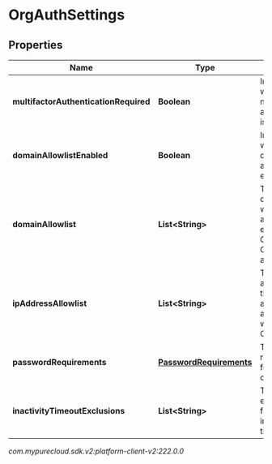 # OrgAuthSettings


## Properties

| Name | Type | Description | Notes |
| ------------ | ------------- | ------------- | ------------- |
| **multifactorAuthenticationRequired** | **Boolean** | Indicates whether multi-factor authentication is required. |  [optional] |
| **domainAllowlistEnabled** | **Boolean** | Indicates whether the domain allowlist is enabled. |  [optional] |
| **domainAllowlist** | **List&lt;String&gt;** | The list of domains that will be allowed to embed Genesys Cloud applications. |  [optional] |
| **ipAddressAllowlist** | **List&lt;String&gt;** | The list of IP addresses that will be allowed to authenticate with Genesys Cloud. |  [optional] |
| **passwordRequirements** | [**PasswordRequirements**](PasswordRequirements) | The password requirements for the organization. |  [optional] |
| **inactivityTimeoutExclusions** | **List&lt;String&gt;** | The list of exempt apis from inactivity timeout. |  [optional] |




_com.mypurecloud.sdk.v2:platform-client-v2:222.0.0_
